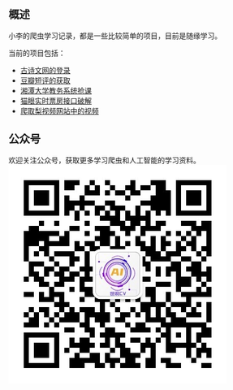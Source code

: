 ## 概述
小李的爬虫学习记录，都是一些比较简单的项目，目前是随缘学习。

当前的项目包括：
- [古诗文网的登录](./gushiwen)
- [豆瓣短评的获取](./douban)
- [湘潭大学教务系统抢课](./jwxt_course)
- [猫眼实时票房接口破解](./maoyan)
- [爬取梨视频网站中的视频](./pear)

## 公众号
欢迎关注公众号，获取更多学习爬虫和人工智能的学习资料。
![code](./resources/code.jpg)
